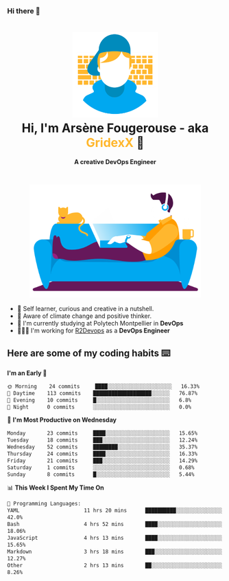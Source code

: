 ### Hi there 👋

<!--
**GridexX/gridexx** is a ✨ _special_ ✨ repository because its `README.md` (this file) appears on your GitHub profile.

Here are some ideas to get you started:

- 🔭 I’m currently working on ...
- 🌱 I’m currently learning ...
- 👯 I’m looking to collaborate on ...
- 🤔 I’m looking for help with ...
- 💬 Ask me about ...
- 📫 How to reach me: ...
- 😄 Pronouns: ...
- ⚡ Fun fact: ...
-->


<!-- Header -->
<h1 align="center">
  <img src="./images/user_profile.png" width="200">
  <br>
  Hi, I'm Arsène Fougerouse - aka <span style="color:#ffb72e">GridexX</span> 👋
</h1>


<p align="center">
  <b>A creative DevOps Engineer </b>
</p>
<br/>
<p align="center">
  <img src="./images/man_couch.png" width="400">
</p>

- 🎨 Self learner, curious and creative in a nutshell. 
- 🌱 Aware of climate change and positive thinker.
- 📕 I'm currently studying at Polytech Montpellier in **DevOps**
- 👨🏻‍💻 I'm working for [R2Devops](https://r2devops.io) as a **DevOps Engineer**


## Here are some of my coding habits ⌨️

<!-- Add a section about tech and Ops stack
  Like this one : https://github.com/Xanthus58#-tech-stack
-->
<!--START_SECTION:waka-->
**I'm an Early 🐤** 

```text
🌞 Morning    24 commits     ████░░░░░░░░░░░░░░░░░░░░░   16.33% 
🌆 Daytime    113 commits    ███████████████████░░░░░░   76.87% 
🌃 Evening    10 commits     █░░░░░░░░░░░░░░░░░░░░░░░░   6.8% 
🌙 Night      0 commits      ░░░░░░░░░░░░░░░░░░░░░░░░░   0.0%

```
📅 **I'm Most Productive on Wednesday** 

```text
Monday       23 commits     ████░░░░░░░░░░░░░░░░░░░░░   15.65% 
Tuesday      18 commits     ███░░░░░░░░░░░░░░░░░░░░░░   12.24% 
Wednesday    52 commits     ████████░░░░░░░░░░░░░░░░░   35.37% 
Thursday     24 commits     ████░░░░░░░░░░░░░░░░░░░░░   16.33% 
Friday       21 commits     ███░░░░░░░░░░░░░░░░░░░░░░   14.29% 
Saturday     1 commits      ░░░░░░░░░░░░░░░░░░░░░░░░░   0.68% 
Sunday       8 commits      █░░░░░░░░░░░░░░░░░░░░░░░░   5.44%

```


📊 **This Week I Spent My Time On** 

```text
💬 Programming Languages: 
YAML                     11 hrs 20 mins      ██████████░░░░░░░░░░░░░░░   42.0% 
Bash                     4 hrs 52 mins       ████░░░░░░░░░░░░░░░░░░░░░   18.06% 
JavaScript               4 hrs 13 mins       ████░░░░░░░░░░░░░░░░░░░░░   15.65% 
Markdown                 3 hrs 18 mins       ███░░░░░░░░░░░░░░░░░░░░░░   12.27% 
Other                    2 hrs 13 mins       ██░░░░░░░░░░░░░░░░░░░░░░░   8.26%

```


<!--END_SECTION:waka-->
